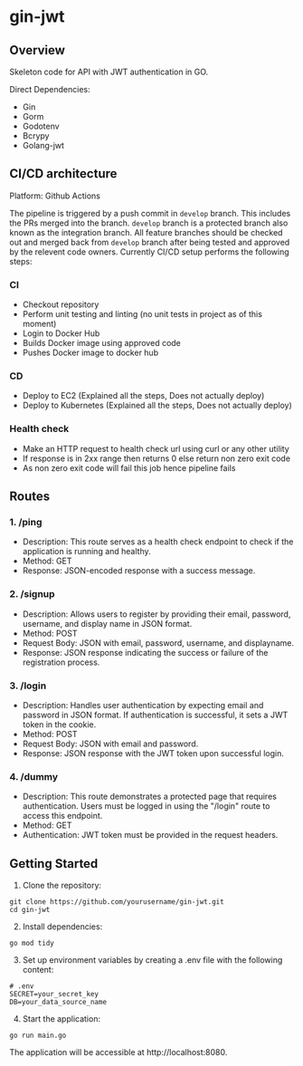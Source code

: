 # gin-jwt

## Overview

Skeleton code for API with JWT authentication in GO.

Direct Dependencies:
- Gin
- Gorm
- Godotenv
- Bcrypy
- Golang-jwt

## CI/CD architecture

Platform: Github Actions

The pipeline is triggered by a push commit in `develop` branch. This includes the PRs merged into the branch. `develop` branch is a protected branch also known as the integration branch. All feature branches should be checked out and merged back from `develop` branch after being tested and approved by the relevent code owners. Currently CI/CD setup performs the following steps:

### CI
- Checkout repository
- Perform unit testing and linting (no unit tests in project as of this moment)
- Login to Docker Hub
- Builds Docker image using approved code
- Pushes Docker image to docker hub

### CD
- Deploy to EC2 (Explained all the steps, Does not actually deploy)
- Deploy to Kubernetes (Explained all the steps, Does not actually deploy)

### Health check
- Make an HTTP request to health check url using curl or any other utility
- If response is in 2xx range then returns 0 else return non zero exit code
- As non zero exit code will fail this job hence pipeline fails


## Routes

### 1. /ping

- Description: This route serves as a health check endpoint to check if the application is running and healthy.
- Method: GET
- Response: JSON-encoded response with a success message.

### 2. /signup

- Description: Allows users to register by providing their email, password, username, and display name in JSON format.
- Method: POST
- Request Body: JSON with email, password, username, and displayname.
- Response: JSON response indicating the success or failure of the registration process.

### 3. /login

- Description: Handles user authentication by expecting email and password in JSON format. If authentication is successful, it sets a JWT token in the cookie.
- Method: POST
- Request Body: JSON with email and password.
- Response: JSON response with the JWT token upon successful login.

### 4. /dummy

- Description: This route demonstrates a protected page that requires authentication. Users must be logged in using the "/login" route to access this endpoint.
- Method: GET
- Authentication: JWT token must be provided in the request headers.

## Getting Started

1. Clone the repository:

```shell
git clone https://github.com/yourusername/gin-jwt.git
cd gin-jwt
```
2. Install dependencies:

```shell
go mod tidy
```
3. Set up environment variables by creating a .env file with the following content:

```shell
# .env
SECRET=your_secret_key
DB=your_data_source_name
```
4. Start the application:

```shell
go run main.go
```

The application will be accessible at http://localhost:8080.
